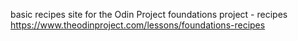 basic recipes site for the Odin Project foundations project - recipes
https://www.theodinproject.com/lessons/foundations-recipes 

